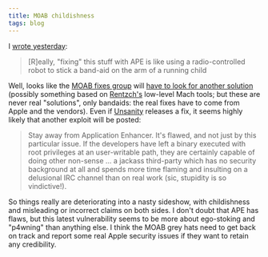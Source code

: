 ```yaml
---
title: MOAB childishness
tags: blog
---
```


I [wrote yesterday](http://wincent.dev/a/about/wincent/weblog/archives/2007/01/month_of_apple_1.php):

> \[R\]eally, "fixing" this stuff with APE is like using a radio-controlled robot to stick a band-aid on the arm of a running child

Well, looks like the [MOAB fixes group](http://groups.google.com/group/moabfixes) will [have to look for another solution](http://projects.info-pull.com/moab/MOAB-08-01-2007.html) (possibly something based on [Rentzch's](http://rentzsch.com/) low-level Mach tools; but these are never real "solutions", only bandaids: the real fixes have to come from Apple and the vendors). Even if [Unsanity](http://unsanity.org/) releases a fix, it seems highly likely that another exploit will be posted:

> Stay away from Application Enhancer. It's flawed, and not just by this particular issue. If the developers have left a binary executed with root privileges at an user-writable path, they are certainly capable of doing other non-sense ... a jackass third-party which has no security background at all and spends more time flaming and insulting on a delusional IRC channel than on real work (sic, stupidity is so vindictive!).

So things really are deteriorating into a nasty sideshow, with childishness and misleading or incorrect claims on both sides. I don't doubt that APE has flaws, but this latest vulnerability seems to be more about ego-stoking and "p4wning" than anything else. I think the MOAB grey hats need to get back on track and report some real Apple security issues if they want to retain any credibility.
